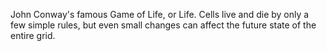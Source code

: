 John Conway's famous Game of Life, or Life. Cells live and die by only a few simple rules, but even small changes can affect the future state of the entire grid.

